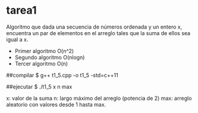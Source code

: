 # tarea1
Algoritmo que dada una secuencia de números ordenada y un entero x, encuentra un par de elementos en el arreglo tales que la suma de ellos sea igual a x.
- Primer algoritmo O(n^2)
- Segundo algoritmo O(nlogn)
- Tercer algoritmo O(n)

##compilar
$ g++ t1_5.cpp -o t1_5 -std=c++11

##ejecutar
$ ./t1_5 x n max 

x: valor de la suma
n: largo máximo del arreglo (potencia de 2)
max: arreglo aleatorio con valores desde 1 hasta max.
